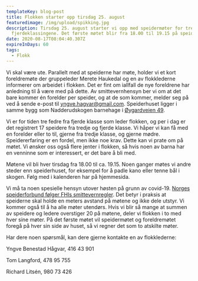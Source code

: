 ```yaml
---
templateKey: blog-post
title: Flokken starter opp tirsdag 25. august
featuredimage: /img/upload/spikking.jpg
description: Tirsdag 25. august starter vi opp med speidermøter for tredje- og
  fjerdeklassingene. Det første møtet blir fra 18.00 til 19.15 på speiderhuset.
date: 2020-08-17T08:04:40.307Z
expireInDays: 60
tags:
  - Flokk
---
```

Vi skal være ute. Parallelt med at speiderne har møte, holder vi et kort foreldremøte der gruppeleder Merete Haukedal og en av flokklederne informerer om arbeidet i flokken. Det er fint om iallfall de nye foreldrene har anledning til å være med på dette. Av smittevernhensyn ber vi om at det bare kommer én forelder per speider, og at de som kommer, melder seg på ved å sende e-post til yngve.hagvar@gmail.com. Speiderhuset ligger i samme bygg som Nadderudskogen barnehage i [Øygardveien 49](https://goo.gl/maps/jHbkfZtu8mDxiyXy8). 

Vi er for tiden tre fedre fra fjerde klasse som leder flokken, og per i dag er det registrert 17 speidere fra tredje og fjerde klasse. Vi håper vi kan få med en forelder eller to til, gjerne fra tredje klasse, og gjerne mødre. Speidererfaring er en fordel, men ikke noe krav. Dette kan vi prate om på møtet. Vi ønsker oss også flere jenter i flokken, så hvis noen av barna har en venninne som er interessert, er det bare å bli med.

Møtene vil bli hver tirsdag fra 18.00 til ca. 19.15. Noen ganger møtes vi andre steder enn speiderhuset, for eksempel for å padle kano eller tenne bål i skogen. Følg med i kalenderen har på hjemmesida.

Vi må ta noen spesielle hensyn utover høsten på grunn av covid-19. [Norges speiderforbund følger FHIs smittevernregler](https://speiding.no/nyhetsarkiv/rad-og-tips-til-fysiske-og-digitale-speideraktiviteter-fra-norges-speiderforbund-0). Det betyr i praksis at speiderne skal holde en meters avstand på møtene og ikke dele utstyr. Vi kommer også til å ha alle møter utendørs. Hvis vi blir så mange at summen av speidere og ledere overstiger 20 på møtene, deler vi flokken i to med hver sine møter. På det første møtet vil speidermøtet og foreldremøtet foregå på hver sin side av huset, så vi regner det som to atskilte møter.

Har dere noen spørsmål, kan dere gjerne kontakte en av flokklederne:

Yngve Benestad Hågvar, 416 43 901

Tom Langford, 478 95 755

Richard Litsén, 980 73 426